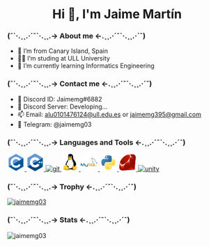 <h1 align="center">Hi 👋, I'm Jaime Martín</h1>

<h3 align="left">(¯`·.¸¸.·´¯`·.¸¸.-> About me <-.¸¸.·´¯`·.¸¸.·´¯)</h3>

- 🌴 I’m from Canary Island, Spain 
- 👨‍💻 I’m studing at ULL University
- 🌱 I’m currently learning Informatics Engineering
  
<h3 align="left">(¯`·.¸¸.·´¯`·.¸¸.-> Contact me <-.¸¸.·´¯`·.¸¸.·´¯)</h3>

- 📱 Discord ID: Jaimemg#6882
- 📲 Discord Server: Developing...
- 📫 Email: alu0101476124@ull.edu.es or jaimemg395@gmail.com
- 📝 Telegram: @jaimemg03

<h3 align="left">(¯`·.¸¸.·´¯`·.¸¸.-> Languages and Tools  <-.¸¸.·´¯`·.¸¸.·´¯)</h3>
<p align="left"> <a href="https://www.cprogramming.com/" target="_blank" rel="noreferrer"> <img src="https://raw.githubusercontent.com/devicons/devicon/master/icons/c/c-original.svg" alt="c" width="40" height="40"/> </a> <a href="https://www.w3schools.com/cpp/" target="_blank" rel="noreferrer"> <img src="https://raw.githubusercontent.com/devicons/devicon/master/icons/cplusplus/cplusplus-original.svg" alt="cplusplus" width="40" height="40"/> </a> <a href="https://git-scm.com/" target="_blank" rel="noreferrer"> <img src="https://www.vectorlogo.zone/logos/git-scm/git-scm-icon.svg" alt="git" width="40" height="40"/> </a> <a href="https://www.linux.org/" target="_blank" rel="noreferrer"> <img src="https://raw.githubusercontent.com/devicons/devicon/master/icons/linux/linux-original.svg" alt="linux" width="40" height="40"/> </a> <a href="https://www.mysql.com/" target="_blank" rel="noreferrer"> <img src="https://raw.githubusercontent.com/devicons/devicon/master/icons/mysql/mysql-original-wordmark.svg" alt="mysql" width="40" height="40"/> </a> <a href="https://www.python.org" target="_blank" rel="noreferrer"> <img src="https://raw.githubusercontent.com/devicons/devicon/master/icons/python/python-original.svg" alt="python" width="40" height="40"/> </a> <a href="https://www.ruby-lang.org/en/" target="_blank" rel="noreferrer"> <img src="https://raw.githubusercontent.com/devicons/devicon/master/icons/ruby/ruby-original.svg" alt="ruby" width="40" height="40"/> </a> <a href="https://unity.com/" target="_blank" rel="noreferrer"> <img src="https://www.vectorlogo.zone/logos/unity3d/unity3d-icon.svg" alt="unity" width="40" height="40"/> </a> </p>
  
<h3 align="left">(¯`·.¸¸.·´¯`·.¸¸.-> Trophy <-.¸¸.·´¯`·.¸¸.·´¯)</h3>

<p align="left"> <a href="https://github.com/ryo-ma/github-profile-trophy"><img src="https://github-profile-trophy.vercel.app/?username=jaimemg03" alt="jaimemg03" /></a> </p>

<h3 align="left">(¯`·.¸¸.·´¯`·.¸¸.-> Stats <-.¸¸.·´¯`·.¸¸.·´¯)</h3>

<p><img align="center" src="https://github-readme-streak-stats.herokuapp.com/?user=jaimemg03&" alt="jaimemg03" /></p>

